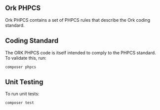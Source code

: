 Ork PHPCS
---------

Ork PHPCS contains a set of PHPCS rules that describe the Ork coding standard.

Coding Standard
---------------

The ORK PHPCS code is itself intended to comply to the PHPCS standard. To validate this, run:

    composer phpcs

Unit Testing
------------

To run unit tests:

    composer test
